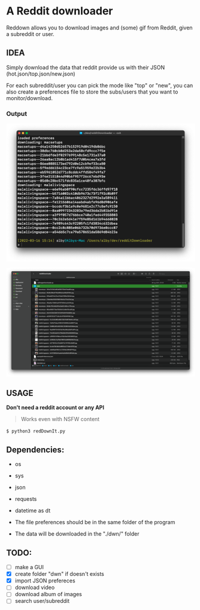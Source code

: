 # A Reddit downloader

Reddown allows you to download images and (some) gif from <a hfref="reddit.com">Reddit</a>, given a subreddit or user.

## IDEA

Simply download the data that reddit provide us with their JSON (hot.json/top.json/new.json)

For each subreddit/user you can pick the mode like "top" or "new", you can also create a preferences file to store the subs/users that you want to monitor/download.


### Output
![output](./imgExample/output.png)


![proofOfWork](./imgExample/proofOfWork.png)

## USAGE 

**Don't need a reddit account or any API**
> Works even with NSFW content

`$ python3 redDownIt.py`

## Dependencies:
- os
- sys
- json
- requests
- datetime as dt

- The file preferences should be in the same folder of the program
- The data will be downloaded in the "./dwn/" folder


## TODO:
- [ ] make a GUI
- [X] create folder "dwn" if doesn't exists
- [X] import JSON prefereces
- [ ] download video
- [ ] download album of images
- [ ] search user/subreddit
